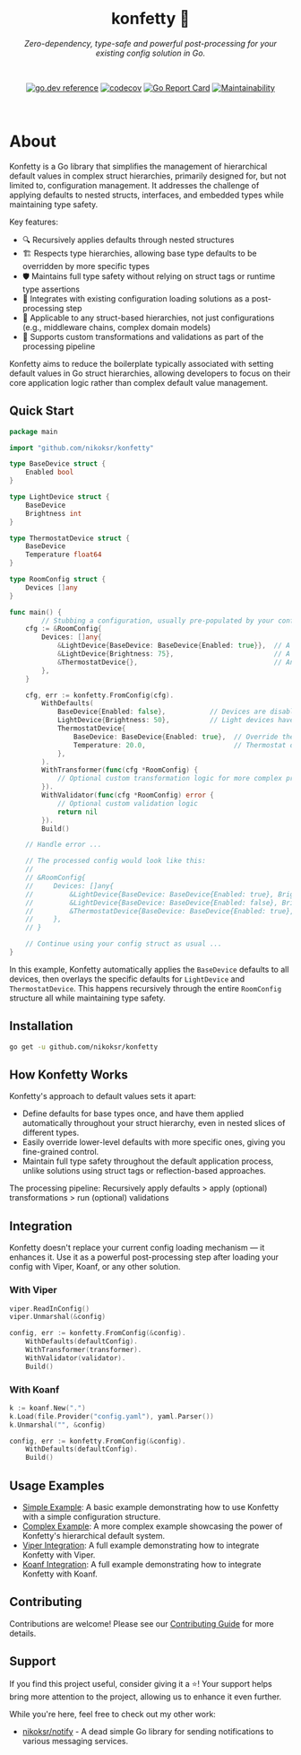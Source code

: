 <div align="center">

&nbsp;
<h1>konfetty 🎉</h1>
<p><i>Zero-dependency, type-safe and powerful post-processing for your existing config solution in Go.</i></p>

&nbsp;

[![go.dev reference](https://img.shields.io/badge/go.dev-reference-007d9c?logo=go&logoColor=white&style=flat)](https://pkg.go.dev/github.com/nikoksr/konfetty)
[![codecov](https://codecov.io/gh/nikoksr/konfetty/graph/badge.svg?token=lySNULyXHL)](https://codecov.io/gh/nikoksr/konfetty)
[![Go Report Card](https://goreportcard.com/badge/github.com/nikoksr/konfetty)](https://goreportcard.com/report/github.com/nikoksr/konfetty)
[![Maintainability](https://api.codeclimate.com/v1/badges/e87ea581a2617e6afb36/maintainability)](https://codeclimate.com/github/nikoksr/konfetty/maintainability)
</div>

&nbsp;

# About <a id="about"></a>

Konfetty is a Go library that simplifies the management of hierarchical default values in complex struct hierarchies, primarily designed for, but not limited to, configuration management. It addresses the challenge of applying defaults to nested structs, interfaces, and embedded types while maintaining type safety.

Key features:
- 🔍 Recursively applies defaults through nested structures
- 🏗️ Respects type hierarchies, allowing base type defaults to be overridden by more specific types
- 🛡️ Maintains full type safety without relying on struct tags or runtime type assertions
- 🔌 Integrates with existing configuration loading solutions as a post-processing step
- 🧩 Applicable to any struct-based hierarchies, not just configurations (e.g., middleware chains, complex domain models)
- 🔧 Supports custom transformations and validations as part of the processing pipeline

Konfetty aims to reduce the boilerplate typically associated with setting default values in Go struct hierarchies, allowing developers to focus on their core application logic rather than complex default value management.

## Quick Start <a id="quick-start"></a>

```go
package main

import "github.com/nikoksr/konfetty"

type BaseDevice struct {
    Enabled bool
}

type LightDevice struct {
    BaseDevice
    Brightness int
}

type ThermostatDevice struct {
    BaseDevice
    Temperature float64
}

type RoomConfig struct {
    Devices []any
}

func main() {
		// Stubbing a configuration, usually pre-populated by your config provider.
    cfg := &RoomConfig{
        Devices: []any{
            &LightDevice{BaseDevice: BaseDevice{Enabled: true}},  // A light device that's enabled by default
            &LightDevice{Brightness: 75},                         // A light device with a custom brightness
            &ThermostatDevice{},                                  // An empty thermostat device
        },
    }

    cfg, err := konfetty.FromConfig(cfg).
        WithDefaults(
            BaseDevice{Enabled: false},           // Devices are disabled by default, unless overridden, as seen above
            LightDevice{Brightness: 50},          // Light devices have a default brightness of 50, unless overridden
            ThermostatDevice{
            	BaseDevice: BaseDevice{Enabled: true},  // Override the base device default for thermostats
				Temperature: 20.0,                      // Thermostat devices have a default temperature of 20.0, unless overridden
			},
        ).
        WithTransformer(func(cfg *RoomConfig) {
        	// Optional custom transformation logic for more complex processing
        }).
        WithValidator(func(cfg *RoomConfig) error {
            // Optional custom validation logic
            return nil
        }).
        Build()

    // Handle error ...

    // The processed config would look like this:
    //
    // &RoomConfig{
    //     Devices: []any{
    //         &LightDevice{BaseDevice: BaseDevice{Enabled: true}, Brightness: 50},           // The first light device stays enabled and was given a brightness of 50
    //         &LightDevice{BaseDevice: BaseDevice{Enabled: false}, Brightness: 75},          // The second light device was disabled and given a brightness of 75
    //         &ThermostatDevice{BaseDevice: BaseDevice{Enabled: true}, Temperature: 20.0},   // The thermostat device was enabled and given a temperature of 20.0
    //     },
    // }

    // Continue using your config struct as usual ...
}

```

In this example, Konfetty automatically applies the `BaseDevice` defaults to all devices, then overlays the specific defaults for `LightDevice` and `ThermostatDevice`. This happens recursively through the entire `RoomConfig` structure all while maintaining type safety.

## Installation <a id="installation"></a>

```bash
go get -u github.com/nikoksr/konfetty
```

## How Konfetty Works <a id="how-it-works"></a>

Konfetty's approach to default values sets it apart:

- Define defaults for base types once, and have them applied automatically throughout your struct hierarchy, even in nested slices of different types.
- Easily override lower-level defaults with more specific ones, giving you fine-grained control.
- Maintain full type safety throughout the default application process, unlike solutions using struct tags or reflection-based approaches.

The processing pipeline: Recursively apply defaults > apply (optional) transformations > run (optional) validations

## Integration <a id="integration"></a>

Konfetty doesn't replace your current config loading mechanism — it enhances it. Use it as a powerful post-processing step after loading your config with Viper, Koanf, or any other solution.

### With Viper <a id="integration-viper"></a>

```go
viper.ReadInConfig()
viper.Unmarshal(&config)

config, err := konfetty.FromConfig(&config).
    WithDefaults(defaultConfig).
    WithTransformer(transformer).
    WithValidator(validator).
    Build()
```

### With Koanf <a id="integration-koanf"></a>

```go
k := koanf.New(".")
k.Load(file.Provider("config.yaml"), yaml.Parser())
k.Unmarshal("", &config)

config, err := konfetty.FromConfig(&config).
    WithDefaults(defaultConfig).
    Build()
```

## Usage Examples <a id="examples"></a>

- [Simple Example](examples/simple/main.go): A basic example demonstrating how to use Konfetty with a simple configuration structure.
- [Complex Example](examples/complex/main.go): A more complex example showcasing the power of Konfetty's hierarchical default system.
- [Viper Integration](examples/viper/main.go): A full example demonstrating how to integrate Konfetty with Viper.
- [Koanf Integration](examples/koanf/main.go): A full example demonstrating how to integrate Konfetty with Koanf.

## Contributing <a id="contributing"></a>

Contributions are welcome! Please see our [Contributing Guide](CONTRIBUTING.md) for more details.

## Support <a id="support"></a>

If you find this project useful, consider giving it a ⭐️! Your support helps bring more attention to the project, allowing us to enhance it even further.

While you're here, feel free to check out my other work:

- [nikoksr/notify](https://github.com/nikoksr/notify) - A dead simple Go library for sending notifications to various messaging services.
